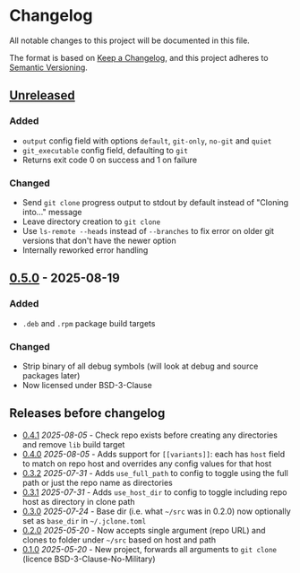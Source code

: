 # Changelog

All notable changes to this project will be documented in this file.

The format is based on [Keep a Changelog](https://keepachangelog.com/en/1.1.0/),
and this project adheres to [Semantic Versioning](https://semver.org/spec/v2.0.0.html).

## [Unreleased]

### Added

- `output` config field with options `default`, `git-only`, `no-git` and `quiet`
- `git_executable` config field, defaulting to `git`
- Returns exit code 0 on success and 1 on failure

### Changed

- Send `git clone` progress output to stdout by default instead of "Cloning into..." message
- Leave directory creation to `git clone`
- Use `ls-remote --heads` instead of `--branches` to fix error on older git versions that don't have the newer option
- Internally reworked error handling

## [0.5.0] - 2025-08-19

### Added

- `.deb` and `.rpm` package build targets

### Changed

- Strip binary of all debug symbols (will look at debug and source packages later)
- Now licensed under BSD-3-Clause

## Releases before changelog

* [0.4.1] *2025-08-05* - Check repo exists before creating any directories and remove `lib` build target
* [0.4.0] *2025-08-05* - Adds support for `[[variants]]`: each has `host` field to match on repo host and overrides any config values for that host
* [0.3.2] *2025-07-31* - Adds `use_full_path` to config to toggle using the full path or just the repo name as directories
* [0.3.1] *2025-07-31* - Adds `use_host_dir` to config to toggle including repo host as directory in clone path
* [0.3.0] *2025-07-24* - Base dir (i.e. what `~/src` was in 0.2.0) now optionally set as `base_dir` in `~/.jclone.toml`
* [0.2.0] *2025-05-20* - Now accepts single argument (repo URL) and clones to folder under `~/src` based on host and path
* [0.1.0] *2025-05-20* - New project, forwards all arguments to `git clone` (licence BSD-3-Clause-No-Military)

[Unreleased]: https://github.com/jacobwalkr/jclone/compare/v0.5.0..main
[0.5.0]: https://github.com/jacobwalkr/jclone/compare/v0.4.1..v0.5.0
[0.4.1]: https://github.com/jacobwalkr/jclone/compare/v0.4.0..v0.4.1
[0.4.0]: https://github.com/jacobwalkr/jclone/compare/v0.3.2..v0.4.0
[0.3.2]: https://github.com/jacobwalkr/jclone/compare/v0.3.1..v0.3.2
[0.3.1]: https://github.com/jacobwalkr/jclone/compare/v0.3.0..v0.3.1
[0.3.0]: https://github.com/jacobwalkr/jclone/compare/v0.2.0..v0.3.0
[0.2.0]: https://github.com/jacobwalkr/jclone/compare/v0.1.0..v0.2.0
[0.1.0]: https://github.com/jacobwalkr/jclone/releases/tag/v0.1.0